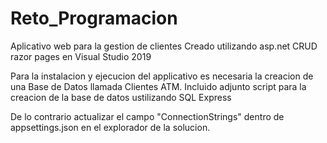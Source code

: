 # Reto_Programacion
Aplicativo web para la gestion de clientes
Creado utilizando asp.net CRUD razor pages en Visual Studio 2019

Para la instalacion y ejecucion del applicativo es necesaria la creacion de una Base de Datos llamada Clientes ATM.
Incluido adjunto script para la creacion de la base de datos ustilizando SQL Express

De lo contrario actualizar el campo "ConnectionStrings"  dentro de appsettings.json en el explorador de la solucion.

